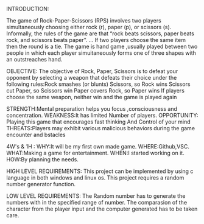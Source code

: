 
INTRODUCTION:

The game of Rock-Paper-Scissors (RPS) involves two players simultaneously choosing either rock (r), paper (p), or scissors (s). 
Informally, the rules of the game are that “rock beats scissors, paper beats rock, and scissors beats paper”. ... If two players choose the same item then the round is a tie.
The game is hand game ,usually played between two people in which each player simuitaneously forms one of three shapes with an outstreaches hand.

OBJECTIVE:
The objective of Rock, Paper, Scissors is to defeat your opponent by selecting a weapon that defeats their choice under the following rules:Rock smashes (or blunts) Scissors, so Rock wins
Scissors cut Paper, so Scissors win
Paper covers Rock, so Paper wins
If players choose the same weapon, neither win and the game is played again

STRENGTH:Mental preparation helps you focus ,consciousness and concentration.
WEAKNESS:It has limited Number of players.
OPPORTUNITY: Playing this game that encourages fast thinking And Control of your mind
THREATS:Players may exhibit various malicious behaviors during the game encounter and bstacles

4W's & 1H  :
WHY:It will be my first own made game.
WHERE:Github,VSC.
WHAT:Making a  game for entertainment.
WHEN:I started working on it.
HOW:By planning the needs.

HIGH LEVEL REQUIREMENTS:
  This project can be implemented by using c language in both windows and linux os. 
  This project requires a random number generator function.     
  
LOW LEVEL REQUIREMENTS:
  The Random number has to generate the numbers with in the specified range of number.
  The comparasion of the character from the player input and the computer generated has to be taken care.

